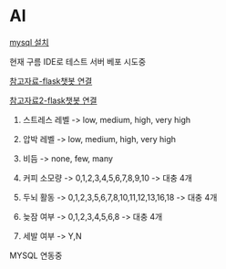 # AI

[mysql 설치](https://dev.mysql.com/downloads/file/?id=514518)

현재 구름 IDE로 테스트 서버 베포 시도중


[참고자료-flask챗봇 연결](https://kkkapuq.tistory.com/110)

[참고자료2-flask챗봇 연결](https://novice-engineers.tistory.com/23)

1. 스트레스 레벨 -> low, medium, high, very high

2. 압박 레벨 -> low, medium, high, very high

3. 비듬 -> none, few, many

4. 커피 소모량 -> 0,1,2,3,4,5,6,7,8,9,10 -> 대충 4개

5. 두뇌 활동 -> 0,1,2,3,5,6,7,8,10,11,12,13,16,18 -> 대충 4개

6. 늦잠 여부 -> 0,1,2,3,4,5,6,8 -> 대충 4개

7. 세발 여부 -> Y,N

MYSQL 연동중
